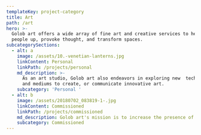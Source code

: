 ```yaml
---
templateKey: project-category
title: Art
path: /art
hero: >-
  Golob art offers a wide array of fine art and creative services to help lift
  people up, provoke thought, and transform spaces.
subcategorySections:
  - alt: a
    image: /assets/10.-venetian-lanterns.jpg
    linkContent: Personal
    linkPath: /projects/personal
    md_description: >-
      As an art studio, Golob art also endeavors in exploring new  techniques
      and mediums to create, or communicate innovative art.
    subcategory: 'Personal '
  - alt: b
    image: /assets/20180702_083819-1-.jpg
    linkContent: Commissioned
    linkPath: /projects/commissioned
    md_description: Golob art's mission is to increase the presence of
    subcategory: Commissioned
---
```


